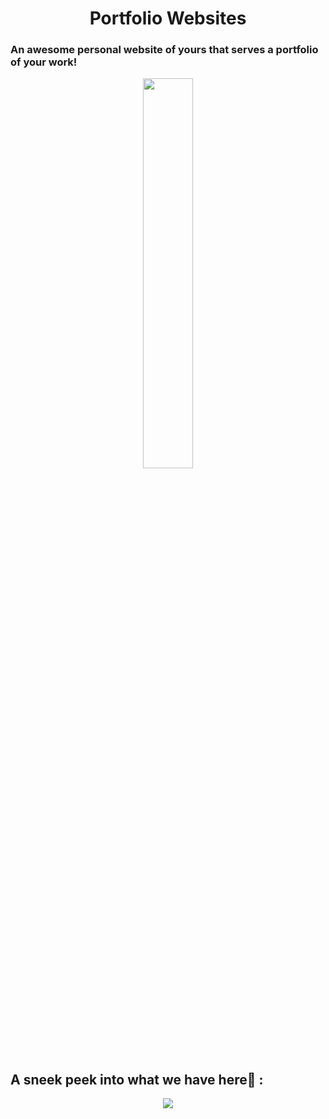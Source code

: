 <h1 align= "center"><b>Portfolio Websites</b></h1> 

### An awesome personal website of yours that serves a portfolio of your work! 

<p align="center"><img src="https://media.giphy.com/media/9JrkkDoJuU0FbdbUZU/giphy.gif" width = 40%></p>

## A sneek peek into what we have here🙈 :

<p align="center"><img src="./assets/Readme_Assets/Education_Page.gif"></p>

